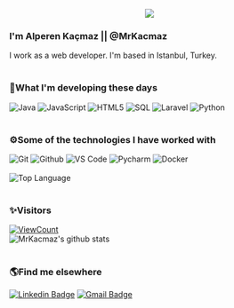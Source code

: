 <p align="center"><img src="https://i.imgur.com/A6bWGFl.gif"/></p>

### I'm Alperen Kaçmaz || @MrKacmaz
I work as a web developer. I'm based in Istanbul, Turkey.
</br></br>

### 👀What I'm developing these days </br>
![Java](https://img.shields.io/badge/-Java-000000?style=for-the-badge&logo=Java&logoColor=007396)
![JavaScript](https://img.shields.io/badge/-JavaScript-000000?style=for-the-badge&logo=javascript)
![HTML5](https://img.shields.io/badge/-HTML5-000000?style=for-the-badge&logo=HTML5)
![SQL](https://img.shields.io/badge/-SQL-000000?style=for-the-badge&logo=MySQL)
![Laravel](https://img.shields.io/badge/-LARAVEL-000000?style=for-the-badge&logo=LARAVEL)
![Python](https://img.shields.io/badge/-PHYTON-000000?style=for-the-badge&logo=PYTHON)
</br></br>

### ⚙️Some of the technologies I have worked with</br>
![Git](http://img.shields.io/badge/-Git-000000?style=for-the-badge&logo=Git)
![Github](http://img.shields.io/badge/-Github-000000?style=for-the-badge&logo=Github&logoColor=green)
![VS Code](http://img.shields.io/badge/-VS%20Code-000000?style=for-the-badge&logo=Visual-studio-code&logoColor=blue)
![Pycharm](https://img.shields.io/badge/-PYCHARM-000000?style=for-the-badge&logo=PYCHARM)
![Docker](https://img.shields.io/badge/-DOCKER-000000?style=for-the-badge&logo=DOCKER)
</br></br>
![Top Language](https://github-readme-stats.vercel.app/api/top-langs/?username=MrKacmaz&theme=gruvbox&title_color=BCBCBC&text_color=fff)
</br></br>

### ✨Visitors
[![ViewCount](https://views.whatilearened.today/views/github/MrKacmaz/MrKacmaz.svg?cache=remove)](#)
</br>
![MrKacmaz's github stats](https://github-readme-stats.vercel.app/api?username=MrKacmaz&show_icons=true&theme=gruvbox)
</br></br>
### 🌎Find me elsewhere
[![Linkedin Badge](https://img.shields.io/badge/-LinkedIn-blue?style=flat-square&logo=Linkedin&logoColor=white&link=https://www.linkedin.com/in/harshkumarkhatri/)](https://www.linkedin.com/in/alperen-kacmaz-2202/)
[![Gmail Badge](https://img.shields.io/badge/-Gmail-c14438?style=flat-square&logo=Gmail&logoColor=white&link=mailto:alperen703.akm@gmail.com)](mailto:alperen703.akm@gmail.com)



